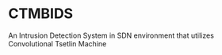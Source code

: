 # CTMBIDS
An Intrusion Detection System in SDN environment that utilizes Convolutional Tsetlin Machine 
